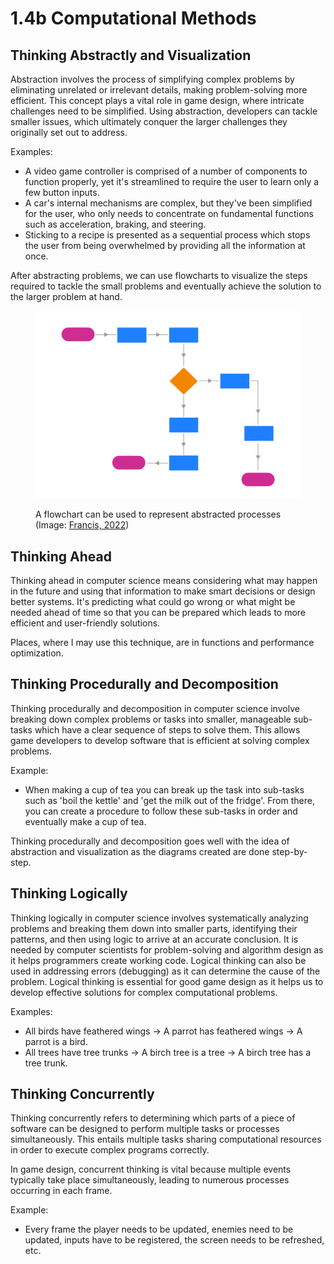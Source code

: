 # 1.4b Computational Methods

## Thinking Abstractly and Visualization

Abstraction involves the process of simplifying complex problems by eliminating unrelated or irrelevant details, making problem-solving more efficient. This concept plays a vital role in game design, where intricate challenges need to be simplified. Using abstraction, developers can tackle smaller issues, which ultimately conquer the larger challenges they originally set out to address.

Examples:

* A video game controller is comprised of a number of components to function properly, yet it's streamlined to require the user to learn only a few button inputs.
* A car's internal mechanisms are complex, but they've been simplified for the user, who only needs to concentrate on fundamental functions such as acceleration, braking, and steering.
* Sticking to a recipe is presented as a sequential process which stops the user from being overwhelmed by providing all the information at once.

After abstracting problems, we can use flowcharts to visualize the steps required to tackle the small problems and eventually achieve the solution to the larger problem at hand.

<figure><img src="../.gitbook/assets/image (1) (1) (1) (1) (1) (1).png" alt=""><figcaption><p>A flowchart can be used to represent abstracted processes (Image: <a href="references.md#1.4b-computational-methods">Francis, 2022</a>)</p></figcaption></figure>

## Thinking Ahead

Thinking ahead in computer science means considering what may happen in the future and using that information to make smart decisions or design better systems. It's predicting what could go wrong or what might be needed ahead of time so that you can be prepared which leads to more efficient and user-friendly solutions.

Places, where I may use this technique, are in functions and performance optimization.

## Thinking Procedurally and Decomposition

Thinking procedurally and decomposition in computer science involve breaking down complex problems or tasks into smaller, manageable sub-tasks which have a clear sequence of steps to solve them. This allows game developers to develop software that is efficient at solving complex problems.

Example:

* When making a cup of tea you can break up the task into sub-tasks such as 'boil the kettle' and 'get the milk out of the fridge'. From there, you can create a procedure to follow these sub-tasks in order and eventually make a cup of tea.

Thinking procedurally and decomposition goes well with the idea of abstraction and visualization as the diagrams created are done step-by-step.

## Thinking Logically

Thinking logically in computer science involves systematically analyzing problems and breaking them down into smaller parts, identifying their patterns, and then using logic to arrive at an accurate conclusion. It is needed by computer scientists for problem-solving and algorithm design as it helps programmers create working code. Logical thinking can also be used in addressing errors (debugging) as it can determine the cause of the problem. Logical thinking is essential for good game design as it helps us to develop effective solutions for complex computational problems.

Examples:

* All birds have feathered wings -> A parrot has feathered wings -> A parrot is a bird.
* All trees have tree trunks -> A birch tree is a tree -> A birch tree has a tree trunk.

## Thinking Concurrently

Thinking concurrently refers to determining which parts of a piece of software can be designed to perform multiple tasks or processes simultaneously. This entails multiple tasks sharing computational resources in order to execute complex programs correctly.

In game design, concurrent thinking is vital because multiple events typically take place simultaneously, leading to numerous processes occurring in each frame.

Example:

* Every frame the player needs to be updated, enemies need to be updated, inputs have to be registered, the screen needs to be refreshed, etc.
